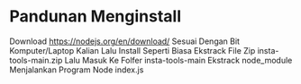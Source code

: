 # Pandunan Menginstall 
Download https://nodejs.org/en/download/ Sesuai Dengan Bit Komputer/Laptop Kalian Lalu Install Seperti Biasa
Ekstrack File Zip insta-tools-main.zip
Lalu Masuk Ke Folfer insta-tools-main
Ekstrack node_module 
Menjalankan Program
Node index.js

